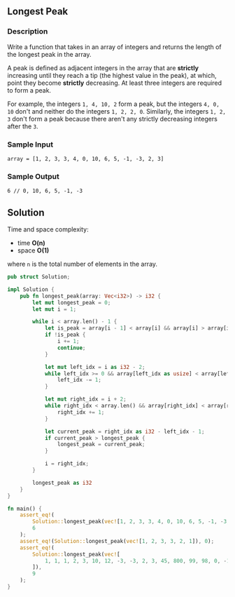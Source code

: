 ## Longest Peak

### Description

Write a function that takes in an array of integers and returns the length of the longest peak in the array.

A peak is defined as adjacent integers in the array that are <b>strictly</b> increasing until they reach a tip (the highest value in the peak), at which, point they become <b>strictly</b> decreasing. At least three integers are required to form a peak.

For example, the integers `1, 4, 10, 2` form a peak, but the integers `4, 0, 10` don't and neither do the integers `1, 2, 2, 0`. Similarly, the integers `1, 2, 3` don't form a peak because there aren't any strictly decreasing integers after the `3`.

### Sample Input

```
array = [1, 2, 3, 3, 4, 0, 10, 6, 5, -1, -3, 2, 3]
```

### Sample Output

```
6 // 0, 10, 6, 5, -1, -3
```

## Solution

Time and space complexity:

- time **O(n)**
- space **O(1)**

where `n` is the total number of elements in the array.

```rust
pub struct Solution;

impl Solution {
    pub fn longest_peak(array: Vec<i32>) -> i32 {
        let mut longest_peak = 0;
        let mut i = 1;

        while i < array.len() - 1 {
            let is_peak = array[i - 1] < array[i] && array[i] > array[i + 1];
            if !is_peak {
                i += 1;
                continue;
            }

            let mut left_idx = i as i32 - 2;
            while left_idx >= 0 && array[left_idx as usize] < array[left_idx as usize + 1] {
                left_idx -= 1;
            }

            let mut right_idx = i + 2;
            while right_idx < array.len() && array[right_idx] < array[right_idx - 1] {
                right_idx += 1;
            }

            let current_peak = right_idx as i32 - left_idx - 1;
            if current_peak > longest_peak {
                longest_peak = current_peak;
            }

            i = right_idx;
        }

        longest_peak as i32
    }
}

fn main() {
    assert_eq!(
        Solution::longest_peak(vec![1, 2, 3, 3, 4, 0, 10, 6, 5, -1, -3, 2, 3]),
        6
    );
    assert_eq!(Solution::longest_peak(vec![1, 2, 3, 3, 2, 1]), 0);
    assert_eq!(
        Solution::longest_peak(vec![
            1, 1, 1, 2, 3, 10, 12, -3, -3, 2, 3, 45, 800, 99, 98, 0, -1, -1, 2, 3, 4, 5, 0, -1, -1
        ]),
        9
    );
}
```

